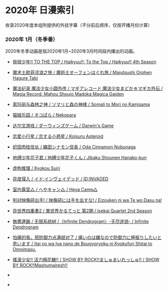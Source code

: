 # 2020年 日漫索引

收录2020年度本组所提供的外挂字幕（不分前后顺序，仅按开播月份计算）

### 2020年 1月（冬季番）
2020年冬季动画是指2020年1月~2020年3月时间段内播出的动画。

- [排球少年!! TO THE TOP / Haikyuu!!: To the Top / Haikyuu!! 4th Season](https://github.com/DMYJS/MMSUB/tree/master/Animation/2020/Haikyuu!!%20TO%20THE%20TOP)
- [魔术士欧菲流浪之旅 / 魔術士オーフェンはぐれ旅 / Majutsushi Orphen Hagure Tabi](https://github.com/DMYJS/MMSUB/tree/master/Animation/2020/Sorcerous%20Stabber%20Orphen)
- [魔法纪录 魔法少女小圆外传 / マギアレコード 魔法少女まどか☆マギカ外伝 / Magia Record: Mahou Shoujo Madoka Magica Gaiden](https://github.com/DMYJS/MMSUB/tree/master/Animation/2020/Magia%20Record)
- [索玛丽与森林之神 / ソマリと森の神様 / Somali to Mori no Kamisama](https://github.com/DMYJS/MMSUB/tree/master/Animation/2020/Somali%20to%20Mori%20no%20Kamisama)
- [猫娘乐园 / ネコぱら / Nekopara](https://github.com/DMYJS/MMSUB/tree/master/Animation/2020/NEKOPARA)
- [达尔文游戏 / ダーウィンズゲーム / Darwin's Game](https://github.com/DMYJS/MMSUB/tree/master/Animation/2020/Darwin's%20Game)
- [恋爱小行星 / 恋する小惑星 / Koisuru Asteroid](https://github.com/DMYJS/MMSUB/tree/master/Animation/2020/Koisuru%20Asteroid)
- [织田肉桂信长 / 織田シナモン信長 / Oda Cinnamon Nobunaga](https://github.com/DMYJS/MMSUB/tree/master/Animation/2020/Oda%20Shinamon%20Nobunaga)
- [地缚少年花子君 / 地縛少年花子くん / Jibaku Shounen Hanako-kun](https://github.com/DMYJS/MMSUB/tree/master/Animation/2020/Jibaku%20Shounen%20Hanako%20kun)
- [虚构推理 / Kyokou Suiri](https://github.com/DMYJS/MMSUB/tree/master/Animation/2020/Kyokou%20Suiri) 
- [异度侵入 / イド:インヴェイデッド / ID:INVADED](https://github.com/DMYJS/MMSUB/tree/master/Animation/2020/ID:Invaded)
- [室内露营△ / へやキャン△ / Heya Camp△](https://github.com/DMYJS/MMSUB/tree/master/Animation/2020/Heya%20Camp%E2%96%B3)
- [别对映像研出手! / 映像研には手を出すな! / Eizouken ni wa Te wo Dasu na!](https://github.com/DMYJS/MMSUB/tree/master/Animation/2020/Eizouken%20ni%20wa%20Te%20o%20Dasu%20na!)
- [异世界四重奏2 / 異世界かるてっと 第2期 / Isekai Quartet 2nd Season](https://github.com/DMYJS/MMSUB/tree/master/Animation/2020/Isekai%20Quartet%202nd%20Season)
- [無盡連鎖 / 无限系统树 /〈Infinite Dendrogram〉-无尽连锁- / Infinite Dendrogram](https://github.com/DMYJS/MMSUB/tree/master/Animation/2020/Infinite%20Dendrogram)
- [怕痛的我，把防御力点满就对了 / 痛いのは嫌なので防御力に極振りしたいと思います / Itai no wa Iya nano de Bougyoryoku ni Kyokufuri Shitai to Omoimasu.](https://github.com/DMYJS/MMSUB/tree/master/Animation/2020/Itai%20no%20wa%20Iya%20nano%20de%20Bougyoryoku%20ni%20Kyokufuri%20Shitai%20to%20Omoimasu.)
- [搖滾少女!! 活力棉花糖!! / SHOW BY ROCK!!ましゅまいれっしゅ!! / SHOW BY ROCK!!Mashumairesh!!](https://github.com/DMYJS/MMSUB/tree/master/Animation/2020/Show%20By%20Rock!!%20Mashumairesh!!)

- []()
- []()
